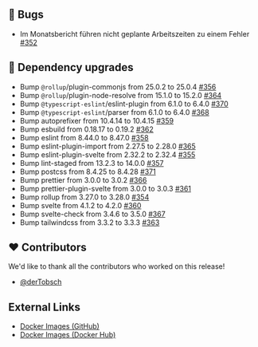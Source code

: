 ## 🐞 Bugs

- Im Monatsbericht führen nicht geplante Arbeitszeiten zu einem Fehler [#352](https://github.com/urlaubsverwaltung/zeiterfassung/issues/352)

## 🔨 Dependency upgrades

- Bump `@rollup`/plugin-commonjs from 25.0.2 to 25.0.4 [#356](https://github.com/urlaubsverwaltung/zeiterfassung/pull/356)
- Bump `@rollup`/plugin-node-resolve from 15.1.0 to 15.2.0 [#364](https://github.com/urlaubsverwaltung/zeiterfassung/pull/364)
- Bump `@typescript-eslint`/eslint-plugin from 6.1.0 to 6.4.0 [#370](https://github.com/urlaubsverwaltung/zeiterfassung/pull/370)
- Bump `@typescript-eslint`/parser from 6.1.0 to 6.4.0 [#368](https://github.com/urlaubsverwaltung/zeiterfassung/pull/368)
- Bump autoprefixer from 10.4.14 to 10.4.15 [#359](https://github.com/urlaubsverwaltung/zeiterfassung/pull/359)
- Bump esbuild from 0.18.17 to 0.19.2 [#362](https://github.com/urlaubsverwaltung/zeiterfassung/pull/362)
- Bump eslint from 8.44.0 to 8.47.0 [#358](https://github.com/urlaubsverwaltung/zeiterfassung/pull/358)
- Bump eslint-plugin-import from 2.27.5 to 2.28.0 [#365](https://github.com/urlaubsverwaltung/zeiterfassung/pull/365)
- Bump eslint-plugin-svelte from 2.32.2 to 2.32.4 [#355](https://github.com/urlaubsverwaltung/zeiterfassung/pull/355)
- Bump lint-staged from 13.2.3 to 14.0.0 [#357](https://github.com/urlaubsverwaltung/zeiterfassung/pull/357)
- Bump postcss from 8.4.25 to 8.4.28 [#371](https://github.com/urlaubsverwaltung/zeiterfassung/pull/371)
- Bump prettier from 3.0.0 to 3.0.2 [#366](https://github.com/urlaubsverwaltung/zeiterfassung/pull/366)
- Bump prettier-plugin-svelte from 3.0.0 to 3.0.3 [#361](https://github.com/urlaubsverwaltung/zeiterfassung/pull/361)
- Bump rollup from 3.27.0 to 3.28.0 [#354](https://github.com/urlaubsverwaltung/zeiterfassung/pull/354)
- Bump svelte from 4.1.2 to 4.2.0 [#360](https://github.com/urlaubsverwaltung/zeiterfassung/pull/360)
- Bump svelte-check from 3.4.6 to 3.5.0 [#367](https://github.com/urlaubsverwaltung/zeiterfassung/pull/367)
- Bump tailwindcss from 3.3.2 to 3.3.3 [#363](https://github.com/urlaubsverwaltung/zeiterfassung/pull/363)

## ❤️ Contributors

We'd like to thank all the contributors who worked on this release!

- [@derTobsch](https://github.com/derTobsch)
## External Links

- [Docker Images (GitHub)](https://github.com/urlaubsverwaltung/zeiterfassung/pkgs/container/zeiterfassung%2Fzeiterfassung)
- [Docker Images (Docker Hub)](https://hub.docker.com/r/urlaubsverwaltung/zeiterfassung)
